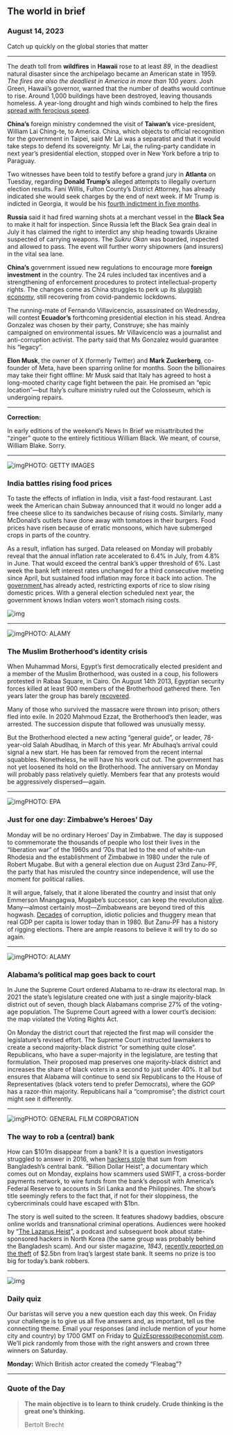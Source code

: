 ## The world in brief

### August 14, 2023

Catch up quickly on the global stories that matter



------



The death toll from **wildfires** in **Hawaii** rose to at least *89*, in the deadliest natural disaster since the archipelago became an American state in 1959. *The fires are also the deadliest in America in more than 100 years.* Josh Green, Hawaii’s governor, warned that the number of deaths would continue to rise. Around 1,000 buildings have been destroyed, leaving thousands homeless. A year-long drought and high winds combined to help the fires [spread with ferocious speed](https://www.economist.com/united-states/2023/08/11/why-the-fires-in-hawaii-have-been-so-bad).

**China’s** foreign ministry condemned the visit of **Taiwan’s** vice-president, William Lai Ching-te, to America. China, which objects to official recognition for the government in Taipei, said Mr Lai was a separatist and that it would take steps to defend its sovereignty. Mr Lai, the ruling-party candidate in next year’s presidential election, stopped over in New York before a trip to Paraguay.

Two witnesses have been told to testify before a grand jury in **Atlanta** on Tuesday, regarding **Donald Trump’s** alleged attempts to illegally overturn election results. Fani Willis, Fulton County’s District Attorney, has already indicated she would seek charges by the end of next week. If Mr Trump is indicted in Georgia, it would be his [fourth indictment in five months](https://www.economist.com/united-states/2023/08/02/donald-trump-is-indicted-for-trying-to-steal-the-2020-election).

**Russia** said it had fired warning shots at a merchant vessel in the **Black Sea** to make it halt for inspection. Since Russia left the Black Sea grain deal in July it has claimed the right to interdict any ship heading towards Ukraine suspected of carrying weapons. The *Sukru Okan* was boarded, inspected and allowed to pass. The event will further worry shipowners (and insurers) in the vital sea lane.

**China’s** government issued new regulations to encourage more **foreign investment** in the country. The 24 rules included tax incentives and a strengthening of enforcement procedures to protect intellectual-property rights. The changes come as China struggles to perk up its [sluggish economy](https://www.economist.com/finance-and-economics/2023/07/17/how-much-trouble-is-chinas-economy-in), still recovering from covid-pandemic lockdowns.

The running-mate of Fernando Villavicencio, assassinated on Wednesday, will contest **Ecuador’s** forthcoming presidential election in his stead. Andrea Gonzalez was chosen by their party, Construye; she has mainly campaigned on environmental issues. Mr Villavicencio was a journalist and anti-corruption activist. The party said that Ms Gonzalez would guarantee his “legacy”.

**Elon Musk**, the owner of X (formerly Twitter) and **Mark Zuckerberg**, co-founder of Meta, have been sparring online for months. Soon the billionaires may take their fight offline: Mr Musk said that Italy has agreed to host a long-mooted charity cage fight between the pair. He promised an “epic location”—but Italy’s culture ministry ruled out the Colosseum, which is undergoing repairs.



------



**Correction:** 

In early editions of the weekend’s News In Brief we misattributed the “zinger” quote to the entirely fictitious William Black. We meant, of course, William Blake. Sorry.



------



![img](https://niceboy.online/insight/public/Espresso/PHOTOS/20230812_dap374.jpg)PHOTO: GETTY IMAGES

### India battles rising food prices

To taste the effects of inflation in India, visit a fast-food restaurant. Last week the American chain Subway announced that it would no longer add a free cheese slice to its sandwiches because of rising costs. Similarly, many McDonald’s outlets have done away with tomatoes in their burgers. Food prices have risen because of erratic monsoons, which have submerged crops in parts of the country.

As a result, inflation has surged. Data released on Monday will probably reveal that the annual inflation rate accelerated to 6.4% in July, from 4.8% in June. That would exceed the central bank’s upper threshold of 6%. Last week the bank left interest rates unchanged for a third consecutive meeting since April, but sustained food inflation may force it back into action. The [government ](https://www.economist.com/asia/2023/06/13/america-is-courting-india-in-part-for-its-growing-econom)has already acted, restricting exports of rice to slow rising domestic prices. With a general election scheduled next year, the government knows Indian voters won’t stomach rising costs.

![img](https://niceboy.online/insight/public/Espresso/PHOTOS/20230819_DAC149.jpg)



------



![img](https://niceboy.online/insight/public/Espresso/PHOTOS/20230812_dap381.jpg)PHOTO: ALAMY

### The Muslim Brotherhood’s identity crisis

When Muhammad Morsi, Egypt’s first democratically elected president and a member of the Muslim Brotherhood, was ousted in a coup, his followers protested in Rabaa Square, in Cairo. On August 14th 2013, Egyptian security forces killed at least 900 members of the Brotherhood gathered there. Ten years later the group has barely [recovered](https://www.economist.com/middle-east-and-africa/2021/12/09/the-muslim-brotherhood-is-tearing-itself-apart).

Many of those who survived the massacre were thrown into prison; others fled into exile. In 2020 Mahmoud Ezzat, the Brotherhood’s then leader, was arrested. The succession dispute that followed was unusually messy.

But the Brotherhood elected a new acting “general guide”, or leader, 78-year-old Salah Abudlhaq, in March of this year. Mr Abulhaq’s arrival could signal a new start. He has been far removed from the recent internal squabbles. Nonetheless, he will have his work cut out. The government has not yet loosened its hold on the Brotherhood. The anniversary on Monday will probably pass relatively quietly. Members fear that any protests would be aggressively dispersed—again.



------



![img](https://niceboy.online/insight/public/Espresso/PHOTOS/20230812_dap379.jpg)PHOTO: EPA

### Just for one day: Zimbabwe’s Heroes’ Day

Monday will be no ordinary Heroes’ Day in Zimbabwe. The day is supposed to commemorate the thousands of people who lost their lives in the “liberation war” of the 1960s and ’70s that led to the end of white-run Rhodesia and the establishment of Zimbabwe in 1980 under the rule of Robert Mugabe. But with a general election due on August 23rd Zanu-PF, the party that has misruled the country since independence, will use the moment for political rallies.

It will argue, falsely, that it alone liberated the country and insist that only Emmerson Mnangagwa, Mugabe’s successor, can keep the revolution [alive](https://www.economist.com/middle-east-and-africa/2022/12/15/china-is-helping-zimbabwe-to-build-a-surveillance-state). Many—almost certainly most—Zimbabweans are beyond tired of this hogwash. [Decades](https://www.economist.com/middle-east-and-africa/2023/03/28/zimbabwe-wants-to-come-in-from-the-col) of corruption, idiotic policies and thuggery mean that real GDP per capita is lower today than in 1980. But Zanu-PF has a history of rigging elections. There are ample reasons to believe it will try to do so again.



------



![img](https://niceboy.online/insight/public/Espresso/PHOTOS/20230812_dap373.jpg)PHOTO: ALAMY

### Alabama’s political map goes back to court

In June the Supreme Court ordered Alabama to re-draw its electoral map. In 2021 the state’s legislature created one with just a single majority-black district out of seven, though black Alabamans comprise 27% of the voting-age population. The Supreme Court agreed with a lower court’s decision: the map violated the Voting Rights Act.

On Monday the district court that rejected the first map will consider the legislature’s revised effort. The Supreme Court instructed lawmakers to create a second majority-black district “or something quite close”. Republicans, who have a super-majority in the legislature, are testing that formulation. Their proposed map preserves one majority-black district and increases the share of black voters in a second to just under 40%. It all but ensures that Alabama will continue to send six Republicans to the House of Representatives (black voters tend to prefer Democrats), where the GOP has a razor-thin majority. Republicans hail a “compromise”; the district court might see it differently.



------



![img](https://niceboy.online/insight/public/Espresso/PHOTOS/20230812_dap376.jpg)PHOTO: GENERAL FILM CORPORATION

### The way to rob a (central) bank

How can $101m disappear from a bank? It is a question investigators struggled to answer in 2016, when [hackers stole](https://www.economist.com/finance-and-economics/2017/03/23/the-investigation-into-the-bangladesh-bank-heist-continues) that sum from Bangladesh’s central bank. “Billion Dollar Heist”, a documentary which comes out on Monday, explains how scammers used SWIFT, a cross-border payments network, to wire funds from the bank’s deposit with America’s Federal Reserve to accounts in Sri Lanka and the Philippines. The show’s title seemingly refers to the fact that, if not for their sloppiness, the cybercriminals could have escaped with $1bn.

The story is well suited to the screen. It features shadowy baddies, obscure online worlds and transnational criminal operations. Audiences were hooked by “[The Lazarus Heist](https://www.economist.com/finance-and-economics/2017/03/23/the-investigation-into-the-bangladesh-bank-heist-continues)”, a podcast and subsequent book about state-sponsored hackers in North Korea (the same group was probably behind the Bangladesh scam). And our sister magazine, *1843*, [recently reported on the theft](https://www.economist.com/interactive/1843/2023/07/27/the-baghdad-job-who-was-behind-historys-biggest-bank-heist) of $2.5bn from Iraq’s largest state bank. It seems no prize is too big for today’s bank robbers.



------



![img](https://niceboy.online/insight/public/Espresso/PHOTOS/EspressoQuiz_60.jpeg)

### Daily quiz

Our baristas will serve you a new question each day this week. On Friday your challenge is to give us all five answers and, as important, tell us the connecting theme. Email your responses (and include mention of your home city and country) by 1700 GMT on Friday to [QuizEspresso@economist.com](https://mail.google.com/mail/?view=cm&fs=1&tf=1&to=QuizEspresso@economist.com). We’ll pick randomly from those with the right answers and crown three winners on Saturday.

**Monday:** Which British actor created the comedy “Fleabag”?



------



### Quote of the Day

> **The main objective is to learn to think crudely. Crude thinking is the great one’s thinking.**
>
> Bertolt Brecht







